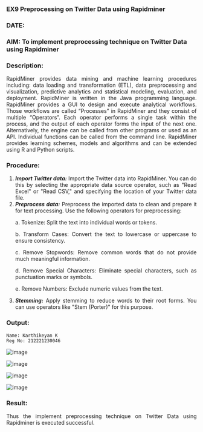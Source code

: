 ### EX9 Preprocessing on Twitter Data using Rapidminer
### DATE: 
### AIM: To implement preprocessing technique on Twitter Data using Rapidminer
### Description: 
<div align = "justify">
RapidMiner provides data mining and machine learning procedures including: data loading and transformation (ETL), data preprocessing and visualization, 
predictive analytics and statistical modeling, evaluation, and deployment. RapidMiner is written in the Java programming language. 
RapidMiner provides a GUI to design and execute analytical workflows. Those workflows are called “Processes” in RapidMiner and they consist of multiple “Operators”. 
Each operator performs a single task within the process, and the output of each operator forms the input of the next one. Alternatively, the engine can be called from 
other programs or used as an API. Individual functions can be called from the command line. 
RapidMiner provides learning schemes, models and algorithms and can be extended using R and Python scripts.

### Procedure:
1) ***Import Twitter data:*** Import the Twitter data into RapidMiner. You can do this by selecting the appropriate
data source operator, such as "Read Excel" or "Read CSV," and specifying the location of your Twitter data
file.
2) ***Preprocess data:*** Preprocess the imported data to clean and prepare it for text processing. Use the following
operators for preprocessing:
    <p>a. Tokenize: Split the text into individual words or tokens.
    <p>b. Transform Cases: Convert the text to lowercase or uppercase to ensure consistency.
    <p>c. Remove Stopwords: Remove common words that do not provide much meaningful information.
    <p>d. Remove Special Characters: Eliminate special characters, such as punctuation marks or symbols.
    <p>e. Remove Numbers: Exclude numeric values from the text.
3) ***Stemming:*** Apply stemming to reduce words to their root forms. You can use operators like "Stem (Porter)"
for this purpose.


### Output:
```
Name: Karthikeyan K
Reg No: 212221230046
```
![image](https://github.com/Karthikeyan21001828/WDM_EXP9/assets/93427303/31fff5cf-3810-4ce1-af41-2eee6d70b051)

![image](https://github.com/Karthikeyan21001828/WDM_EXP9/assets/93427303/6b376d55-9016-4260-b3a2-25867c84faa8)

![image](https://github.com/Karthikeyan21001828/WDM_EXP9/assets/93427303/ffa41f02-1c37-4273-983b-b83faefe260f)

![image](https://github.com/Karthikeyan21001828/WDM_EXP9/assets/93427303/8ba33e36-d1ce-4106-b3f7-8e9f28971069)

### Result:
Thus the implement preprocessing technique on Twitter Data using Rapidminer is executed successful.
